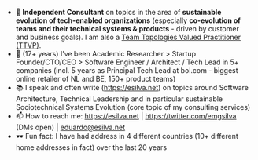 * 🌱  **Independent Consultant** on topics in the area of **sustainable evolution of tech-enabled organizations** (especially **co-evolution of teams and their technical systems & products** - driven by customer and business goals). I am also a [Team Topologies Valued Practitioner (TTVP)](https://teamtopologies.com/ttvp).
* 👣  (17+ years) I’ve been Academic Researcher > Startup Founder/CTO/CEO > Software Engineer / Architect / Tech Lead in 5+ companies (incl. 5 years as Principal Tech Lead at bol.com - biggest online retailer of NL and BE, 150+ product teams)
* 📚  I speak and often write (https://esilva.net) on topics around Software Architecture, Technical Leadership and in particular sustainable Sociotechnical Systems Evolution (core topic of my consulting services)
* 📫  How to reach me: https://esilva.net | https://twitter.com/emgsilva (DMs open) | eduardo@esilva.net
* 🕶  Fun fact: I have had address in 4 different countries (10+ different home addresses in fact) over the last 20 years
